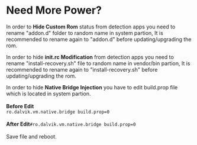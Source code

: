 # Need More Power?

In order to **Hide Custom Rom** status from detection apps you need to rename "addon.d" folder to random name in system partion, It is recommended to rename again to "addon.d" before updating/upgrading the rom.

In order to hide **init.rc Modification** from detection apps you need to rename "install-recovery.sh" file to random name in vendor/bin partion, It is recommended to rename again to "install-recovery.sh" before updating/upgrading the rom.

In order to hide **Native Bridge Injection** you have to edit build.prop file which is located in system partion.<br><br>**Before Edit**<br>```ro.dalvik.vm.native.bridge build.prop=0```<br><br>**After Edit**```#ro.dalvik.vm.native.bridge build.prop=0```<br><br>Save file and reboot.
